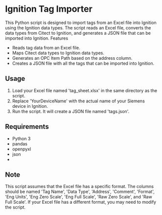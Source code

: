 # Ignition Tag Importer

This Python script is designed to import tags from an Excel file into Ignition using the Ignition data types. The script reads an Excel file, converts the data types from Citect to Ignition, and generates a JSON file that can be imported into Ignition.
Features

- Reads tag data from an Excel file.
- Maps Citect data types to Ignition data types.
- Generates an OPC Item Path based on the address column.
- Creates a JSON file with all the tags that can be imported into Ignition.
## Usage

1. Load your Excel file named 'tag_sheet.xlsx' in the same directory as the script.
2. Replace 'YourDeviceName' with the actual name of your Siemens device in Ignition.
3. Run the script. It will create a JSON file named 'tags.json'.
## Requirements

- Python 3
- pandas
- openpyxl
- json
- 
## Note

This script assumes that the Excel file has a specific format. The columns should be named 'Tag Name', 'Data Type', 'Address', 'Comment', 'Format', 'Eng Units', 'Eng Zero Scale', 'Eng Full Scale', 'Raw Zero Scale', and 'Raw Full Scale'. If your Excel file has a different format, you may need to modify the script.

